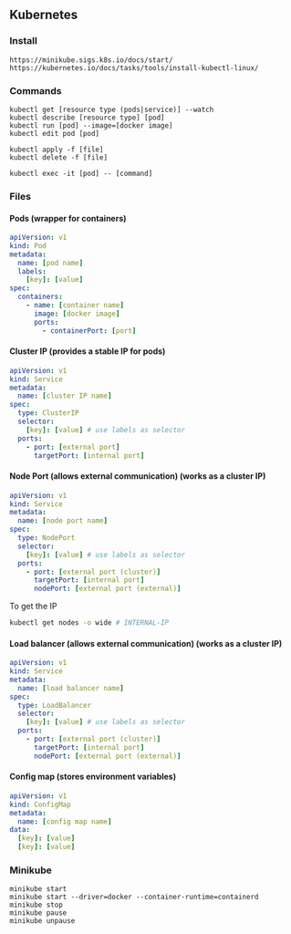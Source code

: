 ## Kubernetes

### Install

```
https://minikube.sigs.k8s.io/docs/start/
https://kubernetes.io/docs/tasks/tools/install-kubectl-linux/
```

### Commands

```
kubectl get [resource type (pods|service)] --watch
kubectl describe [resource type] [pod]
kubectl run [pod] --image=[docker image]
kubectl edit pod [pod]

kubectl apply -f [file]
kubectl delete -f [file]

kubectl exec -it [pod] -- [command]
```

### Files

#### Pods (wrapper for containers)
```yaml
apiVersion: v1
kind: Pod
metadata:
  name: [pod name]
  labels:
    [key]: [value]
spec:
  containers:
    - name: [container name]
      image: [docker image]
      ports:
        - containerPort: [port]
```

#### Cluster IP (provides a stable IP for pods)
```yaml
apiVersion: v1
kind: Service
metadata:
  name: [cluster IP name]
spec:
  type: ClusterIP
  selector:
    [key]: [value] # use labels as selector
  ports:
    - port: [external port]
      targetPort: [internal port]
```

#### Node Port (allows external communication) (works as a cluster IP)
```yaml
apiVersion: v1
kind: Service
metadata:
  name: [node port name]
spec:
  type: NodePort
  selector:
    [key]: [value] # use labels as selector
  ports:
    - port: [external port (cluster)]
      targetPort: [internal port]
      nodePort: [external port (external)]
```

To get the IP
```bash
kubectl get nodes -o wide # INTERNAL-IP
```

#### Load balancer (allows external communication) (works as a cluster IP)
```yaml
apiVersion: v1
kind: Service
metadata:
  name: [load balancer name]
spec:
  type: LoadBalancer
  selector:
    [key]: [value] # use labels as selector
  ports:
    - port: [external port (cluster)]
      targetPort: [internal port]
      nodePort: [external port (external)]
```

#### Config map (stores environment variables)
```yaml
apiVersion: v1
kind: ConfigMap
metadata:
  name: [config map name]
data:
  [key]: [value]
  [key]: [value]
```

### Minikube

```
minikube start
minikube start --driver=docker --container-runtime=containerd
minikube stop
minikube pause
minikube unpause
```
